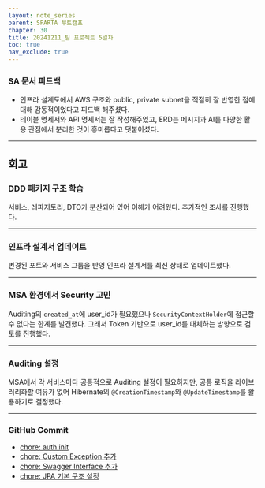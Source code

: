 ```yaml
---
layout: note_series
parent: SPARTA 부트캠프
chapter: 30
title: 20241211_팀 프로젝트 5일차
toc: true
nav_exclude: true
---
```


### SA 문서 피드백
- 인프라 설계도에서 AWS 구조와 public, private subnet을 적절히 잘 반영한 점에 대해 감동적이었다고 피드백 해주셨다.
- 테이블 명세서와 API 명세서는 잘 작성해주었고, ERD는 메시지과 AI를 다양한 활용 관점에서 분리한 것이 흥미롭다고 덧붙이셨다.

---

## 회고
### DDD 패키지 구조 학습
서비스, 레파지토리, DTO가 분산되어 있어 이해가 어려웠다. 추가적인 조사를 진행했다.

---

### 인프라 설계서 업데이트
변경된 포트와 서비스 그룹을 반영 인프라 설계서를 최신 상태로 업데이트했다.

---

### MSA 환경에서 Security 고민
Auditing의 `created_at`에 user_id가 필요했으나 `SecurityContextHolder`에 접근할 수 없다는 한계를 발견했다. 그래서 Token 기반으로 user_id를 대체하는 방향으로 검토를 진행했다.

---

### Auditing 설정
MSA에서 각 서비스마다 공통적으로 Auditing 설정이 필요하지만, 공통 로직을 라이브러리화할 여유가 없어 Hibernate의 `@CreationTimestamp`와 `@UpdateTimestamp`를 활용하기로 결정했다.

---

### GitHub Commit
- [chore: auth init](https://github.com/jv-cc/FlowMesh/commit/c50204a623f64853f847abca4eefa8201dedc6ef)
- [chore: Custom Exception 추가](https://github.com/jv-cc/FlowMesh/commit/b2bd04b0c2cd275f972eabf9f4df686e655d9aa1)
- [chore: Swagger Interface 추가](https://github.com/jv-cc/FlowMesh/commit/904e5424ddabcdb3ee440df9873509c044369a3b)
- [chore: JPA 기본 구조 설정](https://github.com/jv-cc/FlowMesh/commit/3023bf84dd702d2eda018b7693781a90e690bf4e)